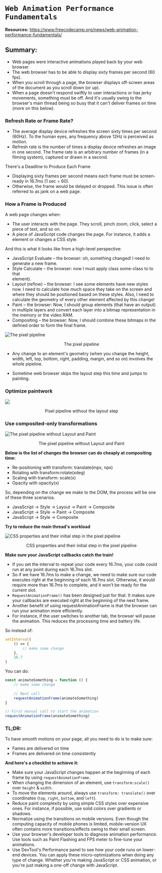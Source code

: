 # `Web Animation Performance Fundamentals`
**Resources:** https://www.freecodecamp.org/news/web-animation-performance-fundamentals/

## Summary:

- Web pages were interactive animations played back by your web browser
- The web browser has to be able to display sixty frames per second (60 fps).
- When you scroll through a page, the browser displays off-screen areas of the document as you scroll down (or up).
- When a page doesn't respond swiftly to user interactions or has jerky movements, something must be off.
And it's usually owing to the browser's main thread being so busy that it can't deliver frames on time (more on this below).

### Refresh Rate or Frame Rate?

- The average display device refreshes the screen sixty times per second (60Hz). To the human eyes, any frequency above 12Hz is perceived as motion.
- Refresh rate is the number of times a display device refreshes an image in one second. The frame rate is an arbitrary number of frames (in a filming system), captured or drawn in a second.

There's a Deadline to Produce Each Frame
- Displaying sixty frames per second means each frame must be screen-ready in 16.7ms (1 sec ÷ 60).
- Otherwise, the frame would be delayed or dropped. This issue is often referred to as jank on a web page.

### How a Frame is Produced

A web page changes when:

- The user interacts with the page. They scroll, pinch zoom, click, select a piece of text, and so on.
- A piece of JavaScript code changes the page. For instance, it adds a <div> element or changes a CSS style. 

And this is what it looks like from a high-level perspective:

- JavaScript Evaluate – the browser: oh, something changed! I need to generate a new frame.
- Style Calculate – the browser: now I must apply class some-class to to that <div> element).
- Layout (reflow) – the browser: I see some elements have new styles now. I need to calculate how much space they take on the screen and where they should be positioned based on these styles. Also, I need to calculate the geometry of every other element affected by this change!
- Paint – the browser: Now, I should group elements (that have an output) in multiple layers and convert each layer into a bitmap representation in the memory or the video RAM.
- Compositing – the browser: Now, I should combine these bitmaps in the defined order to form the final frame.

![The pixel pipeline](https://www.freecodecamp.org/news/content/images/size/w1600/2022/02/pipeline-1.png)
	
<p align="center">The pixel pipeline</p>

- Any change to an element's geometry (when you change the height, width, left, top, bottom, right, padding, margin, and so on) involves the whole pipeline.

- Sometime web browser skips the layout step this time and jumps to painting.

### Optimize paintwork

![](https://www.freecodecamp.org/news/content/images/size/w1600/2022/02/pipeline-paint.png)
	<center>Pixel pipeline without the layout step</center>

### Use composited-only transformations

![The pixel pipeline without Layout and Paint](https://www.freecodecamp.org/news/content/images/size/w1600/2022/02/pipeline-composite.png)
	<center>The pixel pipeline without Layout and Paint</center>

**Below is the list of changes the browser can do cheaply at compositing time:**
- Re-positioning with transform: translate(mpx, npx)
- Rotating with transform:rotate(xdeg)
- Scaling with transform: scale(x)
- Opacity with opacity(x)

So, depending on the change we make to the DOM, the process will be one of these three scenarios.

- JavaScript → Style → Layout → Paint → Composite
- JavaScript → Style → Paint → Composite
- JavaScript → Style →  Composite

**Try to reduce the main thread's workload**

![CSS properties and their initial step in the pixel pipeline](https://www.freecodecamp.org/news/content/images/size/w1600/2022/02/Twitter-post---55.png)
	<center>CSS properties and their initial step in the pixel pipeline</center>

**Make sure your JavaScript callbacks catch the train!**
- If you set the interval to repeat your code every 16.7ms, your code could run at any point during each 16.7ms slot.
- So if we have 16.7ms to make a change, we need to make sure our code executes right at the beginning of each 16.7ms slot.
Otherwise, it would require more than 16.7ms to complete, and it won't be ready for the current slot.
- `RequestAnimationFrame()` has been designed just for that. It makes sure your callbacks are executed right at the beginning of the next frame.
- Another benefit of using requestAnimationFrame is that the browser can run your animation more efficiently.
- For instance, if the user switches to another tab, the browser will pause the animation. This reduces the processing time and battery life.

So instead of:

```jsx
setInterval(
	() => {
    	// make some change
    },
    16.7
)
```
You can do:

```jsx
const animateSomething = function () {
	// make some change
    
    // Next call
    requestAnimationFrame(animateSomething)
}

// First manual call to start the animation
requestAnimationFrame(animateSomething)
```


### TL;DR:

To have smooth motions on your page, all you need to do is to make sure:

- Fames are delivered on time
- Frames are delivered on time consistently

**And here's a checklist to achieve it:**

- Make sure your JavaScript changes happen at the beginning of each frame by using `requestAnimationFrame`.
- When changing the dimension of an element, use `transform:scale()`  over `height` & `width`.
- To move the elements around, always use `transform: translate()` over coordinates (`top`, `right`, `bottom`, and `left`).
- Reduce paint complexity by using simple CSS styles over expensive ones. For instance, if possible, use solid colors over gradients or shadows.
- Normalize using the transitions on mobile versions. Even though the computing capacity of mobile phones is limited, mobile-version UX often contains more transitions/effects owing to their small screen.
- Use your browser's developer tools to diagnose animation performance. Use tools such as Paint Flashing and FPS meter to fine-tune your animations.
- Use DevTool's Performance panel to see how your code runs on lower-end devices.
You can apply these micro-optimizations when doing any type of change. Whether you're making JavaScript or CSS animation, or you're just making a one-off change with JavaScript.

